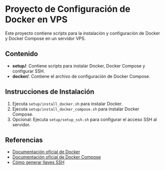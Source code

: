 # Proyecto de Configuración de Docker en VPS

Este proyecto contiene scripts para la instalación y configuración de Docker y Docker Compose en un servidor VPS.

## Contenido

- **setup/**: Contiene scripts para instalar Docker, Docker Compose y configurar SSH.
- **docker/**: Contiene el archivo de configuración de Docker Compose.

## Instrucciones de Instalación

1. Ejecuta `setup/install_docker.sh` para instalar Docker.
2. Ejecuta `setup/install_docker_compose.sh` para instalar Docker Compose.
3. Opcional: Ejecuta `setup/setup_ssh.sh` para configurar el acceso SSH al servidor.

## Referencias
- [Documentación oficial de Docker](https://docs.docker.com/)
- [Documentación oficial de Docker Compose](https://docs.docker.com/compose/)
- [Cómo generar llaves SSH](https://www.ssh.com/academy/ssh/keygen)
